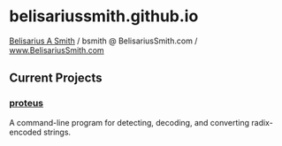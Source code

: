 # [](#header-1)belisariussmith.github.io
<a href="https://wwww.belisariussmith.com/" target="_personal">Belisarius A Smith</a> / bsmith @ BelisariusSmith.com / <a href="https://www.belisariussmith.com/" target="_personal">www.BelisariusSmith.com</a>
## [](#header-2)Current Projects

### [](#header-3) [proteus](proteus/)
A command-line program for detecting, decoding, and converting radix-encoded strings.
